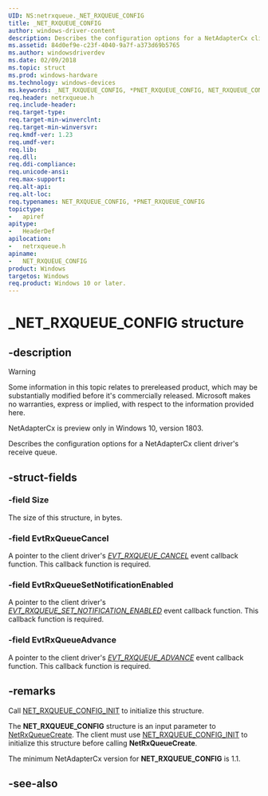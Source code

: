 ```yaml
---
UID: NS:netrxqueue._NET_RXQUEUE_CONFIG
title: _NET_RXQUEUE_CONFIG
author: windows-driver-content
description: Describes the configuration options for a NetAdapterCx client driver's receive queue.
ms.assetid: 84d0ef9e-c23f-4040-9a7f-a373d69b5765
ms.author: windowsdriverdev
ms.date: 02/09/2018
ms.topic: struct
ms.prod: windows-hardware
ms.technology: windows-devices
ms.keywords: _NET_RXQUEUE_CONFIG, *PNET_RXQUEUE_CONFIG, NET_RXQUEUE_CONFIG, 
req.header: netrxqueue.h
req.include-header:
req.target-type:
req.target-min-winverclnt:
req.target-min-winversvr:
req.kmdf-ver: 1.23
req.umdf-ver:
req.lib:
req.dll:
req.ddi-compliance:
req.unicode-ansi:
req.max-support:
req.alt-api:
req.alt-loc:
req.typenames: NET_RXQUEUE_CONFIG, *PNET_RXQUEUE_CONFIG
topictype: 
-	apiref
apitype: 
-	HeaderDef
apilocation: 
-	netrxqueue.h
apiname: 
-	NET_RXQUEUE_CONFIG
product: Windows
targetos: Windows
req.product: Windows 10 or later.
---
```


# _NET_RXQUEUE_CONFIG structure

## -description

> [!WARNING]
> Some information in this topic relates to prereleased product, which may be substantially modified before it's commercially released. Microsoft makes no warranties, express or implied, with respect to the information provided here.
>
> NetAdapterCx is preview only in Windows 10, version 1803.

Describes the configuration options for a NetAdapterCx client driver's receive queue.

## -struct-fields

### -field Size
 The size of this structure, in bytes.

### -field EvtRxQueueCancel
A pointer to the client driver's *[EVT_RXQUEUE_CANCEL](nc-netrxqueue-evt_rxqueue_cancel.md)* event callback function. This callback function is required.
 
### -field EvtRxQueueSetNotificationEnabled
A pointer to the client driver's *[EVT_RXQUEUE_SET_NOTIFICATION_ENABLED](nc-netrxqueue-evt_rxqueue_advance.md)* event callback function. This callback function is required.
 
### -field EvtRxQueueAdvance
A pointer to the client driver's *[EVT_RXQUEUE_ADVANCE](nc-netrxqueue-evt_rxqueue_advance.md)* event callback function. This callback function is required.

## -remarks
Call [NET_RXQUEUE_CONFIG_INIT](nf-netrxqueue-net_rxqueue_config_init.md) to initialize this structure.

The **NET_RXQUEUE_CONFIG** structure is an input parameter to [NetRxQueueCreate](nf-netrxqueue-netrxqueuecreate.md). The client must use [NET_RXQUEUE_CONFIG_INIT](nf-netrxqueue-net_rxqueue_config_init.md) to initialize this structure before calling **NetRxQueueCreate**.

The minimum NetAdapterCx version for **NET_RXQUEUE_CONFIG** is 1.1.

## -see-also